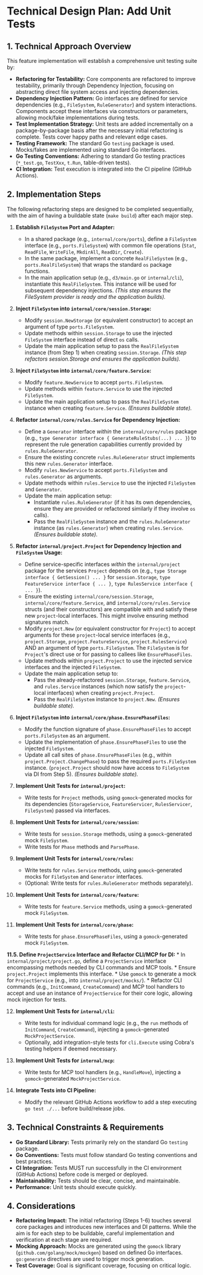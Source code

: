 # Technical Design Plan: Add Unit Tests

## 1. Technical Approach Overview

This feature implementation will establish a comprehensive unit testing suite by:

*   **Refactoring for Testability:** Core components are refactored to improve testability, primarily through Dependency Injection, focusing on abstracting direct file system access and injecting dependencies.
*   **Dependency Injection Pattern:** Go interfaces are defined for service dependencies (e.g., `FileSystem`, `RuleGenerator`) and system interactions. Components accept these interfaces via constructors or parameters, allowing mock/fake implementations during tests.
*   **Test Implementation Strategy:** Unit tests are added incrementally on a package-by-package basis after the necessary initial refactoring is complete. Tests cover happy paths and relevant edge cases.
*   **Testing Framework:** The standard Go `testing` package is used. Mocks/fakes are implemented using standard Go interfaces.
*   **Go Testing Conventions:** Adhering to standard Go testing practices (`*_test.go`, `TestXxx`, `t.Run`, table-driven tests).
*   **CI Integration:** Test execution is integrated into the CI pipeline (GitHub Actions).

## 2. Implementation Steps

The following refactoring steps are designed to be completed sequentially, with the aim of having a buildable state (`make build`) after each major step.

1.  **Establish `FileSystem` Port and Adapter:**
    *   In a shared package (e.g., `internal/core/ports`), define a `FileSystem` interface (e.g., `ports.FileSystem`) with common file operations (`Stat`, `ReadFile`, `WriteFile`, `MkdirAll`, `ReadDir`, `Create`).
    *   In the same package, implement a concrete `RealFileSystem` (e.g., `ports.RealFileSystem`) that wraps the standard `os` package functions.
    *   In the main application setup (e.g., `d3/main.go` or `internal/cli`), instantiate this `RealFileSystem`. This instance will be used for subsequent dependency injections.
    *(This step ensures the FileSystem provider is ready and the application builds).*

2.  **Inject `FileSystem` into `internal/core/session.Storage`:**
    *   Modify `session.NewStorage` (or equivalent constructor) to accept an argument of type `ports.FileSystem`.
    *   Update methods within `session.Storage` to use the injected `FileSystem` interface instead of direct `os` calls.
    *   Update the main application setup to pass the `RealFileSystem` instance (from Step 1) when creating `session.Storage`.
    *(This step refactors session.Storage and ensures the application builds).*

3.  **Inject `FileSystem` into `internal/core/feature.Service`:**
    *   Modify `feature.NewService` to accept `ports.FileSystem`.
    *   Update methods within `feature.Service` to use the injected `FileSystem`.
    *   Update the main application setup to pass the `RealFileSystem` instance when creating `feature.Service`.
    *(Ensures buildable state).*

4.  **Refactor `internal/core/rules.Service` for Dependency Injection:**
    *   Define a `Generator` interface *within* the `internal/core/rules` package (e.g., `type Generator interface { GenerateRuleStubs(...) ... }`) to represent the rule generation capabilities currently provided by `rules.RuleGenerator`.
    *   Ensure the existing concrete `rules.RuleGenerator` struct implements this new `rules.Generator` interface.
    *   Modify `rules.NewService` to accept `ports.FileSystem` and `rules.Generator` as arguments.
    *   Update methods within `rules.Service` to use the injected `FileSystem` and `Generator`.
    *   Update the main application setup:
        *   Instantiate `rules.RuleGenerator` (if it has its own dependencies, ensure they are provided or refactored similarly if they involve `os` calls).
        *   Pass the `RealFileSystem` instance and the `rules.RuleGenerator` instance (as `rules.Generator`) when creating `rules.Service`.
    *(Ensures buildable state).*

5.  **Refactor `internal/project.Project` for Dependency Injection and `FileSystem` Usage:**
    *   Define service-specific interfaces *within* the `internal/project` package for the services `Project` depends on (e.g., `type Storage interface { GetSession() ... }` for `session.Storage`, `type FeatureService interface { ... }`, `type RulesService interface { ... }`).
    *   Ensure the existing `internal/core/session.Storage`, `internal/core/feature.Service`, and `internal/core/rules.Service` structs (and their constructors) are compatible with and satisfy these new `project`-local interfaces. This might involve ensuring method signatures match.
    *   Modify `project.New` (or equivalent constructor for `Project`) to accept arguments for these `project`-local service interfaces (e.g., `project.Storage`, `project.FeatureService`, `project.RulesService`) AND an argument of type `ports.FileSystem`. The `FileSystem` is for `Project`'s direct use or for passing to callees like `EnsurePhaseFiles`.
    *   Update methods within `project.Project` to use the injected service interfaces and the injected `FileSystem`.
    *   Update the main application setup to:
        *   Pass the already-refactored `session.Storage`, `feature.Service`, and `rules.Service` instances (which now satisfy the `project`-local interfaces) when creating `project.Project`.
        *   Pass the `RealFileSystem` instance to `project.New`.
    *(Ensures buildable state).*

6.  **Inject `FileSystem` into `internal/core/phase.EnsurePhaseFiles`:**
    *   Modify the function signature of `phase.EnsurePhaseFiles` to accept `ports.FileSystem` as an argument.
    *   Update the implementation of `phase.EnsurePhaseFiles` to use the injected `FileSystem`.
    *   Update all call sites of `phase.EnsurePhaseFiles` (e.g., within `project.Project.ChangePhase`) to pass the required `ports.FileSystem` instance. (`project.Project` should now have access to `FileSystem` via DI from Step 5).
    *(Ensures buildable state).*

7.  **Implement Unit Tests for `internal/project`:**
    *   Write tests for `Project` methods, using `gomock`-generated mocks for its dependencies (`StorageService`, `FeatureServicer`, `RulesServicer`, `FileSystem`) passed via interfaces.

8.  **Implement Unit Tests for `internal/core/session`:**
    *   Write tests for `session.Storage` methods, using a `gomock`-generated mock `FileSystem`.
    *   Write tests for `Phase` methods and `ParsePhase`.

9.  **Implement Unit Tests for `internal/core/rules`:**
    *   Write tests for `rules.Service` methods, using `gomock`-generated mocks for `FileSystem` and `Generator` interfaces.
    *   (Optional: Write tests for `rules.RuleGenerator` methods separately).

10. **Implement Unit Tests for `internal/core/feature`:**
    *   Write tests for `feature.Service` methods, using a `gomock`-generated mock `FileSystem`.

11. **Implement Unit Tests for `internal/core/phase`:**
    *   Write tests for `phase.EnsurePhaseFiles`, using a `gomock`-generated mock `FileSystem`.

**11.5. Define `ProjectService` Interface and Refactor CLI/MCP for DI:**
    *   In `internal/project/project.go`, define a `ProjectService` interface encompassing methods needed by CLI commands and MCP tools.
    *   Ensure `project.Project` implements this interface.
    *   Use `gomock` to generate a mock for `ProjectService` (e.g., into `internal/project/mocks/`).
    *   Refactor CLI commands (e.g., `InitCommand`, `CreateCommand`) and MCP tool handlers to accept and use an instance of `ProjectService` for their core logic, allowing mock injection for tests.

12. **Implement Unit Tests for `internal/cli`:**
    *   Write tests for individual command logic (e.g., the `run` methods of `InitCommand`, `CreateCommand`), injecting a `gomock`-generated `MockProjectService`.
    *   Optionally, add integration-style tests for `cli.Execute` using Cobra's testing helpers if deemed necessary.

13. **Implement Unit Tests for `internal/mcp`:**
    *   Write tests for MCP tool handlers (e.g., `HandleMove`), injecting a `gomock`-generated `MockProjectService`.

14. **Integrate Tests into CI Pipeline:**
    *   Modify the relevant GitHub Actions workflow to add a step executing `go test ./...` before build/release jobs.

## 3. Technical Constraints & Requirements

*   **Go Standard Library:** Tests primarily rely on the standard Go `testing` package.
*   **Go Conventions:** Tests must follow standard Go testing conventions and best practices.
*   **CI Integration:** Tests MUST run successfully in the CI environment (GitHub Actions) before code is merged or deployed.
*   **Maintainability:** Tests should be clear, concise, and maintainable.
*   **Performance:** Unit tests should execute quickly.

## 4. Considerations

*   **Refactoring Impact:** The initial refactoring (Steps 1-6) touches several core packages and introduces new interfaces and DI patterns. While the aim is for each step to be buildable, careful implementation and verification at each stage are required.
*   **Mocking Approach:** Mocks are generated using the `gomock` library (`github.com/golang/mock/mockgen`) based on defined Go interfaces. `go:generate` directives are used to trigger mock generation.
*   **Test Coverage:** Goal is significant coverage, focusing on critical logic.
